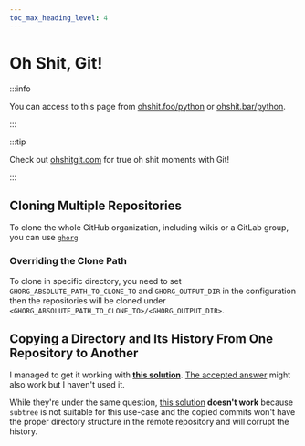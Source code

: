 ```yaml
---
toc_max_heading_level: 4
---
```


# Oh Shit, Git!

:::info

You can access to this page from [ohshit.foo/python](https://ohshit.foo/git) or [ohshit.bar/python](https://ohshit.bar/git).

:::

:::tip

Check out [ohshitgit.com](https://ohshitgit.com/) for true oh shit moments with Git!

:::

## Cloning Multiple Repositories

To clone the whole GitHub organization, including wikis or a GitLab group, you can use [`ghorg`](https://github.com/gabrie30/ghorg)

### Overriding the Clone Path

To clone in specific directory, you need to set `GHORG_ABSOLUTE_PATH_TO_CLONE_TO` and `GHORG_OUTPUT_DIR` in the configuration then the repositories will be cloned under `<GHORG_ABSOLUTE_PATH_TO_CLONE_TO>/<GHORG_OUTPUT_DIR>`.

## Copying a Directory and Its History From One Repository to Another

I managed to get it working with **[this solution](https://stackoverflow.com/a/50090278/1003464)**. [The accepted answer](https://stackoverflow.com/a/41814257/1003464) might also work but I haven't used it.

While they're under the same question, [this solution](https://stackoverflow.com/a/68536044/1003464) **doesn't work** because `subtree` is not suitable for this use-case and the copied commits won't have the proper directory structure in the remote repository and will corrupt the history.
